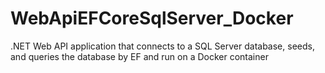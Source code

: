 # WebApiEFCoreSqlServer_Docker
.NET Web API application that connects to a SQL Server database, seeds, and queries the database by EF and run on a Docker container
